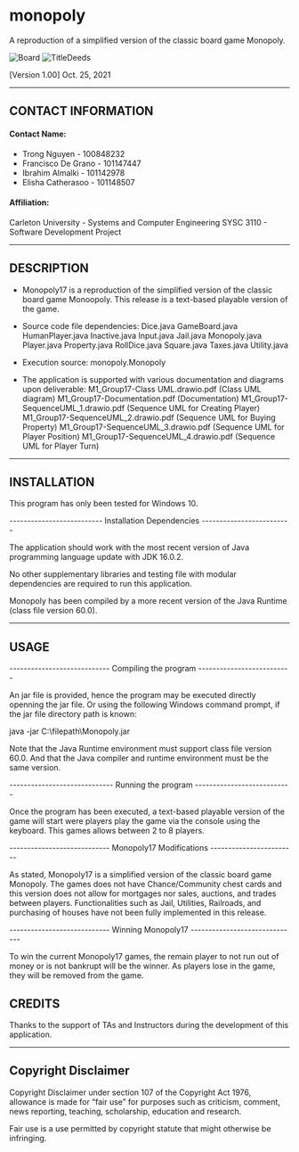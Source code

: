 # monopoly
A reproduction of a simplified version of the classic board game Monopoly.


![Board](https://user-images.githubusercontent.com/55768917/138033882-eb6323ed-ee3b-46a7-926f-5bbc4fec40ac.jpg)
![TitleDeeds](https://user-images.githubusercontent.com/55768917/138033890-277cdef8-7b8f-49a2-bb09-c44c7a9459c4.jpg)

[Version 1.00]
Oct. 25, 2021

------------------------------------------------------------------------------
## CONTACT INFORMATION


#### Contact Name:
<ul>
<li>Trong Nguyen - 100848232
<li>Francisco De Grano - 101147447
<li>Ibrahim Almalki - 101142978
<li>Elisha Catherasoo - 101148507
</ul>

#### Affiliation: 
Carleton University - Systems and Computer Engineering
SYSC 3110 - Software Development Project

------------------------------------------------------------------------------
## DESCRIPTION

- Monopoly17 is a reproduction of the simplified version of the classic board
game Monoopoly. This release is a text-based playable version of the game.

- Source code file dependencies:
	Dice.java
	GameBoard.java
	HumanPlayer.java
	Inactive.java
	Input.java
	Jail.java
	Monopoly.java
	Player.java
	Property.java
	RollDice.java
	Square.java
	Taxes.java
	Utility.java

- Execution source:
	monopoly.Monopoly

- The application is supported with various documentation and diagrams upon
deliverable:
M1_Group17-Class UML.drawio.pdf		(Class UML diagram)
M1_Group17-Documentation.pdf		(Documentation)
M1_Group17-SequenceUML_1.drawio.pdf	(Sequence UML for Creating Player)
M1_Group17-SequenceUML_2.drawio.pdf	(Sequence UML for Buying Property)
M1_Group17-SequenceUML_3.drawio.pdf	(Sequence UML for Player Position)
M1_Group17-SequenceUML_4.drawio.pdf	(Sequence UML for Player Turn)

------------------------------------------------------------------------------
## INSTALLATION

This program has only been tested for Windows 10.

-------------------------- Installation Dependencies -------------------------

The application should work with the most recent version of Java programming 
language update with JDK 16.0.2. 

No other supplementary libraries and testing file with modular dependencies
are required to run this application.

Monopoly has been compiled by a more recent version of the Java Runtime 
(class file version 60.0).

------------------------------------------------------------------------------
## USAGE

---------------------------- Compiling the program  --------------------------

An jar file is provided, hence the program may be executed directly openning
the jar file. Or using the following Windows command prompt, if the jar file 
directory path is known:

java -jar C:\filepath\Monopoly.jar

Note that the Java Runtime environment must support class file version 60.0.
And that the Java compiler and runtime environment must be the same version.

----------------------------- Running the program  ---------------------------

Once the program has been executed, a text-based playable version of the game
will start were players play the game via the console using the keyboard. This
games allows between 2 to 8 players.

---------------------------- Monopoly17 Modifications ------------------------

As stated, Monopoly17 is a simplified version of the classic board game 
Monopoly. The games does not have Chance/Community chest cards and this version
does not allow for mortgages nor sales, auctions, and trades between players.
Functionalities such as Jail, Utilities, Railroads, and purchasing of houses
have not been fully implemented in this release.

---------------------------- Winning Monopoly17 ------------------------------

To win the current Monopoly17 games, the remain player to not run out of
money or is not bankrupt will be the winner. As players lose in the game, they
will be removed from the game.

## CREDITS

Thanks to the support of TAs and Instructors during the development of this
application.

------------------------------------------------------------------------------
## Copyright Disclaimer

Copyright Disclaimer under section 107 of the Copyright Act 1976, allowance is 
made for “fair use” for purposes such as criticism, comment, news reporting, 
teaching, scholarship, education and research.

Fair use is a use permitted by copyright statute that might otherwise be 
infringing.

